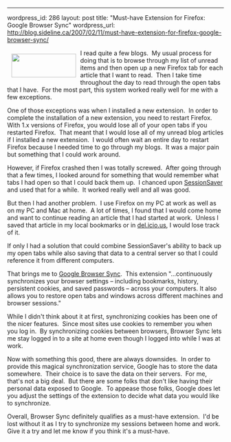 --- 
wordpress_id: 286
layout: post
title: "Must-have Extension for Firefox:  Google Browser Sync"
wordpress_url: http://blog.sideline.ca/2007/02/11/must-have-extension-for-firefox-google-browser-sync/

<img src="http://www.google.com/tools/firefox/common/labs_logo.gif" align="left" height="55" hspace="10" vspace="10" width="150" />I read quite a few blogs.  My usual process for doing that is to browse through my list of unread items and then open up a new Firefox tab for each article that I want to read.  Then I take time throughout the day to read through the open tabs that I have.  For the most part, this system worked really well for me with a few exceptions.

One of those exceptions was when I installed a new extension.  In order to complete the installation of a new extension, you need to restart Firefox.  With 1.x versions of Firefox, you would lose all of your open tabs if you restarted Firefox.  That meant that I would lose all of my unread blog articles if I installed a new extension.  I would often wait an entire day to restart Firefox because I needed time to go through my blogs.  It was a major pain but something that I could work around.

However, if Firefox crashed then I was totally screwed.  After going through that a few times, I looked around for something that would remember what tabs I had open so that I could back them up.  I chanced upon <a href="https://addons.mozilla.org/firefox/436/">SessionSaver</a> and used that for a while.  It worked really well and all was good.

But then I had another problem.  I use Firefox on my PC at work as well as on my PC and Mac at home.  A lot of times, I found that I would come home and want to continue reading an article that I had started at work.  Unless I saved that article in my local bookmarks or in <a href="http://del.icio.us">del.icio.us</a>, I would lose track of it.

If only I had a solution that could combine SessionSaver's ability to back up my open tabs while also saving that data to a central server so that I could reference it from different computers.

That brings me to <a href="http://www.google.com/tools/firefox/browsersync/">Google Browser Sync</a>.  This extension "...continuously synchronizes your browser settings – including bookmarks, history, persistent cookies, and saved passwords – across your computers. It also allows you to restore open tabs and windows across different machines and browser sessions."

While I didn't think about it at first, synchronizing cookies has been one of the nicer features.  Since most sites use cookies to remember you when you log in.  By synchronizing cookies between browsers, Browser Sync lets me stay logged in to a site at home even though I logged into while I was at work.

Now with something this good, there are always downsides.  In order to provide this magical synchronization service, Google has to store the data somewhere.  Their choice is to save the data on their servers.  For me, that's not a big deal.  But there are some folks that don't like having their personal data exposed to Google.  To appease those folks, Google does let you adjust the settings of the extension to decide what data you would like to synchronize.

Overall, Browser Sync definitely qualifies as a must-have extension.  I'd be lost without it as I try to synchronize my sessions between home and work.  Give it a try and let me know if you think it's a must-have.
